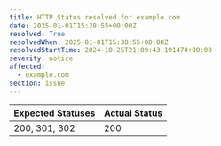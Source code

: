 ```yaml
---
title: HTTP Status resolved for example.com
date: 2025-01-01T15:38:55+00:00Z
resolved: True
resolvedWhen: 2025-01-01T15:38:55+00:00Z
resolvedStartTime: 2024-10-25T21:09:43.191474+00:00
severity: notice
affected:
  - example.com
section: issue
---
```


| Expected Statuses | Actual Status  |
|-------------------|----------------|
| 200, 301, 302 | 200 |
